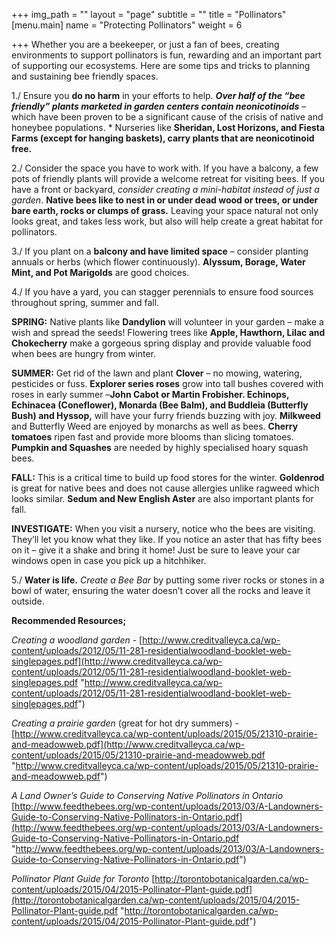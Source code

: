 +++
img_path = ""
layout = "page"
subtitle = ""
title = "Pollinators"
[menu.main]
name = "Protecting Pollinators"
weight = 6

+++
Whether you are a beekeeper, or just a fan of bees, creating environments to support pollinators is fun, rewarding and an important part of supporting our ecosystems. Here are some tips and tricks to planning and sustaining bee friendly spaces.

1\./ Ensure you **do no harm** in your efforts to help. **_Over half of the “bee friendly” plants marketed in garden centers contain neonicotinoids_** – which have been proven to be a significant cause of the crisis of native and honeybee populations. * Nurseries like **Sheridan, Lost Horizons, and Fiesta Farms (except for hanging baskets), carry plants that are neonicotinoid free.**

2\./ Consider the space you have to work with. If you have a balcony, a few pots of friendly plants will provide a welcome retreat for visiting bees. If you have a front or backyard, _consider creating a mini-habitat instead of just a garden_. **Native bees like to nest in or under dead wood or trees, or under bare earth, rocks or clumps of grass.** Leaving your space natural not only looks great, and takes less work, but also will help create a great habitat for pollinators.

3\./ If you plant on a **balcony and have limited space** – consider planting annuals or herbs (which flower continuously). **Alyssum, Borage, Water Mint, and Pot Marigolds** are good choices.

4\./ If you have a yard, you can stagger perennials to ensure food sources throughout spring, summer and fall.

**SPRING:** Native plants like **Dandylion** will volunteer in your garden – make a wish and spread the seeds! Flowering trees like **Apple, Hawthorn, Lilac and Chokecherry** make a gorgeous spring display and provide valuable food when bees are hungry from winter.

**SUMMER:** Get rid of the lawn and plant **Clover** – no mowing, watering, pesticides or fuss. **Explorer series roses** grow into tall bushes covered with roses in early summer –**John Cabot or Martin Frobisher. Echinops, Echinacea (Coneflower), Monarda (Bee Balm), and Buddleia (Butterfly Bush) and Hyssop,** will have your furry friends buzzing with joy. **Milkweed** and Butterfly Weed are enjoyed by monarchs as well as bees. **Cherry tomatoes** ripen fast and provide more blooms than slicing tomatoes. **Pumpkin and Squashes** are needed by highly specialised hoary squash bees.

**FALL:** This is a critical time to build up food stores for the winter. **Goldenrod** is great for native bees and does not cause allergies unlike ragweed which looks similar. **Sedum and New English Aster** are also important plants for fall.

**INVESTIGATE:** When you visit a nursery, notice who the bees are visiting. They’ll let you know what they like. If you notice an aster that has fifty bees on it – give it a shake and bring it home! Just be sure to leave your car windows open in case you pick up a hitchhiker.

5\./ **Water is life.** _Create a Bee Bar_ by putting some river rocks or stones in a bowl of water, ensuring the water doesn’t cover all the rocks and leave it outside.

**Recommended Resources;**

_Creating a woodland garden_ - [http://www.creditvalleyca.ca/wp-content/uploads/2012/05/11-281-residentialwoodland-booklet-web-singlepages.pdf](http://www.creditvalleyca.ca/wp-content/uploads/2012/05/11-281-residentialwoodland-booklet-web-singlepages.pdf "http://www.creditvalleyca.ca/wp-content/uploads/2012/05/11-281-residentialwoodland-booklet-web-singlepages.pdf")

_Creating a prairie garden_ (great for hot dry summers) - [http://www.creditvalleyca.ca/wp-content/uploads/2015/05/21310-prairie-and-meadowweb.pdf](http://www.creditvalleyca.ca/wp-content/uploads/2015/05/21310-prairie-and-meadowweb.pdf "http://www.creditvalleyca.ca/wp-content/uploads/2015/05/21310-prairie-and-meadowweb.pdf")

_A Land Owner’s Guide to Conserving Native Pollinators in Ontario_ [http://www.feedthebees.org/wp-content/uploads/2013/03/A-Landowners-Guide-to-Conserving-Native-Pollinators-in-Ontario.pdf](http://www.feedthebees.org/wp-content/uploads/2013/03/A-Landowners-Guide-to-Conserving-Native-Pollinators-in-Ontario.pdf "http://www.feedthebees.org/wp-content/uploads/2013/03/A-Landowners-Guide-to-Conserving-Native-Pollinators-in-Ontario.pdf")

_Pollinator Plant Guide for Toronto_ [http://torontobotanicalgarden.ca/wp-content/uploads/2015/04/2015-Pollinator-Plant-guide.pdf](http://torontobotanicalgarden.ca/wp-content/uploads/2015/04/2015-Pollinator-Plant-guide.pdf "http://torontobotanicalgarden.ca/wp-content/uploads/2015/04/2015-Pollinator-Plant-guide.pdf")